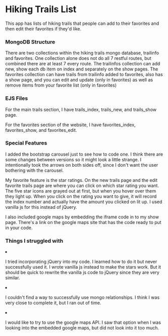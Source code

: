 <h1>Hiking Trails List</h1>
<p>This app has lists of hiking trails that people can add to their favorites and then edit their favorites if they'd like. </p>

<h3>MongoDB Structure</h3>
<p>There are two collections within the hiking trails mongo database, trailinfo and favorites. One collection alone does not do all 7 restful routes, but combined there are at least 7 every route. The trailinfos collection can add new, show each db item on index and separately on the show pages. The favorites collection can have trails from trailinfo added to favorites, also has a show page, and you can edit and update (only in favorites) as well as remove items from your favorite list (only in favorites) </p>

<h3>EJS Files</h3>
<p>For the main trails section, I have trails_index, trails_new, and trails_show page.</p>

<p>For the favorites section of the website, I have favorites_index, favorites_show, and favorites_edit. </p>

<h3>Special Features</h3>
<p>I added the bootstrap carousel just to see how to code one. I think there are some changes between versions so it might look a little strange. I intentionally took the arrows on both sides off, since I don't want the user bothering with the carousel.</p>

<p>My favorite feature is the star ratings. On the new trails page and the edit favorite trails page are where you can click on which star rating you want. The five star icons are grayed out at first, but when you hover over them they light up. When you click on the rating you want to give, it will record the index number and actually have the amount you clicked on lit up. I used vanilla js for this instead of jQuery.</p>

<p>I also included google maps by embedding the iframe code in to my show page. There's a link on the google maps site that has the code ready to put in your code.</p>

<h3>Things I struggled with</h3>
<li><p>I tried incorporating jQuery into my code. I learned how to do it but never successfully used it. I wrote vanilla js instead to make the stars work. But it should be quick to rewrite the vanilla js code to jQuery since they are very similar.
</p>
</li>
<li><p>I couldn't find a way to successfully use mongo relationships. I think I was very close to complete it, but I ran out of time.
</p>
</li>
<li><p>I would like to try to use the google maps API. I saw that option when I was looking into the embedded google maps, but did not look into it too much.
</p>
</li>
